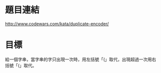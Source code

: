 # 題目連結
http://www.codewars.com/kata/duplicate-encoder/

# 目標
給一個字串，當字串的字只出現一次時，用左括號「(」取代，出現超過一次用右括號「(」取代。